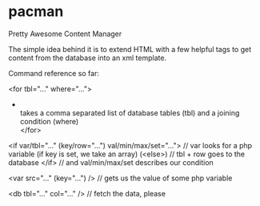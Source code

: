 # pacman

Pretty Awesome Content Manager

The simple idea behind it is to extend HTML with a few helpful tags to get content from the database into an xml template.

Command reference so far:

&lt;for tbl="..." where="..."&gt;
- <br> takes a comma separated list of database tables (tbl) and a joining condition (where) <br>
&lt;/for&gt;

&lt;if var/tbl="..." (key/row="...") val/min/max/set="..."&gt;  // var looks for a php variable (if key is set, we take an array)
(&lt;else&gt;)                                                  // tbl + row goes to the database
&lt;/if&gt;                                                     // and val/min/max/set describes our condition

&lt;var src="..." (key="...") /&gt;   // gets us the value of some php variable

&lt;db tbl="..." col="..." /&gt;      // fetch the data, please

